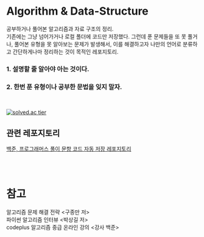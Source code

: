 Algorithm & Data-Structure
======
공부하거나 풀어본 알고리즘과 자료 구조의 정리.   
기존에는 그냥 넘어가거나 로컬 폴더에 코드만 저장했다. 
그런데 푼 문제들을 또 못 풀거나, 풀어본 유형을 못 알아보는 문제가 발생해서,
이를 해결하고자 나만의 언어로 분류하고 간단하게나마 정리하는 것이 목적인 레포지토리.
<br/>

### 1. 설명할 줄 알아야 아는 것이다.
### 2. 한번 푼 유형이나 공부한 문법을 잊지 말자.

<br>

[![solved.ac tier](http://mazassumnida.wtf/api/v2/generate_badge?boj=dfghcvb11)](https://solved.ac/profile/dfghcvb11)    

## 관련 레포지토리

[백준, 프로그래머스 풀이 문항 코드 자동 저장 레포지토리](https://github.com/binary-ho/BaekjoonRecord) <br>
<!--- [2학년 2학기 자료구조 수업 레포지토리 바로 가기](https://github.com/binary-ho/TIL-public/tree/main/3%ED%95%99%EB%85%84%202%ED%95%99%EA%B8%B0/Data%20Structure/Home%20works) --->

<br/><br/>

참고
===
알고리즘 문제 해결 전략 <구종만 저>   
파이썬 알고리즘 인터뷰 <박상길 저>    
codeplus 알고리즘 중급 온라인 강의 <강사 백준>
